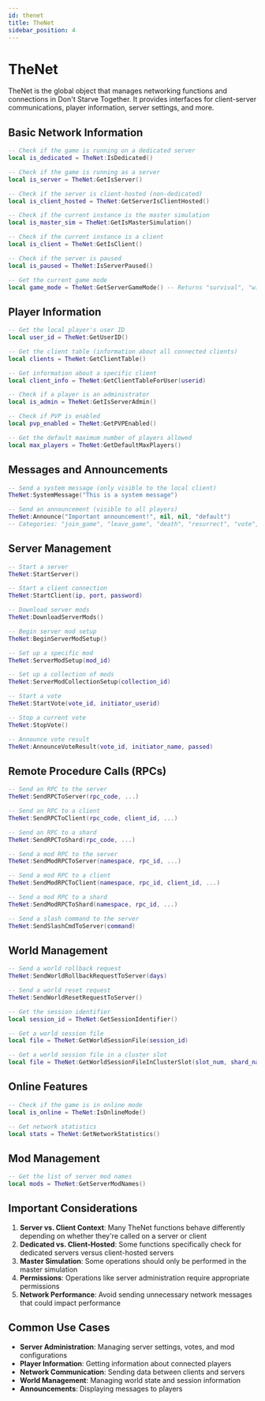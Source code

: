 ```yaml
---
id: thenet
title: TheNet
sidebar_position: 4
---
```


# TheNet

TheNet is the global object that manages networking functions and connections in Don't Starve Together. It provides interfaces for client-server communications, player information, server settings, and more.

## Basic Network Information

```lua
-- Check if the game is running on a dedicated server
local is_dedicated = TheNet:IsDedicated()

-- Check if the game is running as a server
local is_server = TheNet:GetIsServer()

-- Check if the server is client-hosted (non-dedicated)
local is_client_hosted = TheNet:GetServerIsClientHosted()

-- Check if the current instance is the master simulation
local is_master_sim = TheNet:GetIsMasterSimulation()

-- Check if the current instance is a client
local is_client = TheNet:GetIsClient()

-- Check if the server is paused
local is_paused = TheNet:IsServerPaused()

-- Get the current game mode
local game_mode = TheNet:GetServerGameMode() -- Returns "survival", "wilderness", "endless", or "lavaarena", "quagmire" for event servers
```

## Player Information

```lua
-- Get the local player's user ID
local user_id = TheNet:GetUserID()

-- Get the client table (information about all connected clients)
local clients = TheNet:GetClientTable()

-- Get information about a specific client
local client_info = TheNet:GetClientTableForUser(userid)

-- Check if a player is an administrator
local is_admin = TheNet:GetIsServerAdmin()

-- Check if PVP is enabled
local pvp_enabled = TheNet:GetPVPEnabled()

-- Get the default maximum number of players allowed
local max_players = TheNet:GetDefaultMaxPlayers()
```

## Messages and Announcements

```lua
-- Send a system message (only visible to the local client)
TheNet:SystemMessage("This is a system message")

-- Send an announcement (visible to all players)
TheNet:Announce("Important announcement!", nil, nil, "default")
-- Categories: "join_game", "leave_game", "death", "resurrect", "vote", "vote_passed", "vote_failed", "default"
```

## Server Management

```lua
-- Start a server
TheNet:StartServer()

-- Start a client connection
TheNet:StartClient(ip, port, password)

-- Download server mods
TheNet:DownloadServerMods()

-- Begin server mod setup
TheNet:BeginServerModSetup()

-- Set up a specific mod
TheNet:ServerModSetup(mod_id)

-- Set up a collection of mods
TheNet:ServerModCollectionSetup(collection_id)

-- Start a vote
TheNet:StartVote(vote_id, initiator_userid)

-- Stop a current vote
TheNet:StopVote()

-- Announce vote result
TheNet:AnnounceVoteResult(vote_id, initiator_name, passed)
```

## Remote Procedure Calls (RPCs)

```lua
-- Send an RPC to the server
TheNet:SendRPCToServer(rpc_code, ...)

-- Send an RPC to a client
TheNet:SendRPCToClient(rpc_code, client_id, ...)

-- Send an RPC to a shard
TheNet:SendRPCToShard(rpc_code, ...)

-- Send a mod RPC to the server
TheNet:SendModRPCToServer(namespace, rpc_id, ...)

-- Send a mod RPC to a client
TheNet:SendModRPCToClient(namespace, rpc_id, client_id, ...)

-- Send a mod RPC to a shard
TheNet:SendModRPCToShard(namespace, rpc_id, ...)

-- Send a slash command to the server
TheNet:SendSlashCmdToServer(command)
```

## World Management

```lua
-- Send a world rollback request
TheNet:SendWorldRollbackRequestToServer(days)

-- Send a world reset request
TheNet:SendWorldResetRequestToServer()

-- Get the session identifier
local session_id = TheNet:GetSessionIdentifier()

-- Get a world session file
local file = TheNet:GetWorldSessionFile(session_id)

-- Get a world session file in a cluster slot
local file = TheNet:GetWorldSessionFileInClusterSlot(slot_num, shard_name, session_id)
```

## Online Features

```lua
-- Check if the game is in online mode
local is_online = TheNet:IsOnlineMode()

-- Get network statistics
local stats = TheNet:GetNetworkStatistics()
```

## Mod Management

```lua
-- Get the list of server mod names
local mods = TheNet:GetServerModNames()
```

## Important Considerations

1. **Server vs. Client Context**: Many TheNet functions behave differently depending on whether they're called on a server or client
2. **Dedicated vs. Client-Hosted**: Some functions specifically check for dedicated servers versus client-hosted servers
3. **Master Simulation**: Some operations should only be performed in the master simulation
4. **Permissions**: Operations like server administration require appropriate permissions
5. **Network Performance**: Avoid sending unnecessary network messages that could impact performance

## Common Use Cases

- **Server Administration**: Managing server settings, votes, and mod configurations
- **Player Information**: Getting information about connected players
- **Network Communication**: Sending data between clients and servers
- **World Management**: Managing world state and session information
- **Announcements**: Displaying messages to players 